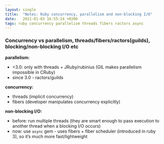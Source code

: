 ```yaml
---
layout: single
title:  "Notes: Ruby concurrency, parallelism and non-blocking I/O"
date:   2021-01-03 16:55:24 +0200
tags: ruby concurrency parallelism threads fibers ractors async
---
```

### Concurrency vs parallelism, threads/fibers/ractors(guilds), blocking/non-blocking I/O etc

**parallelism:**
- <3.0: only with threads + JRuby/rubinius (GIL makes parallelism impossible in CRuby)
- since 3.0 - ractors/guilds

**concurrency:**
- threads (implicit concurrency)
- fibers (developer manipulates concurrency explicitly)

**non-blocking I/O:**
- before: run multiple threads (they are smart enough to pass execution to another thread when a blocking I/O occurs)
- now: use `async` gem - uses fibers + fiber scheduler (introduced in ruby 3), so it’s much more fast/lightweight